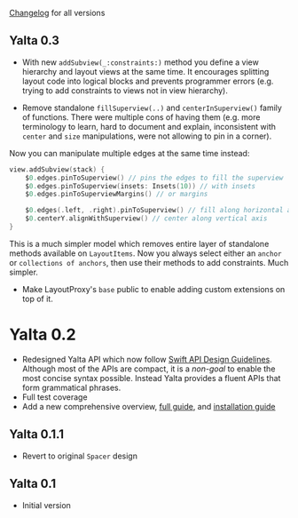 [Changelog](https://github.com/kean/Yale/releases) for all versions


## Yalta 0.3

-  With new `addSubview(_:constraints:)` method you define a view hierarchy and layout views at the same time. It encourages splitting layout code into logical blocks and prevents programmer errors (e.g. trying to add constraints to views not in view hierarchy).

- Remove standalone `fillSuperview(..)` and `centerInSuperview()` family of functions. There were multiple cons of having them (e.g. more terminology to learn, hard to document and explain, inconsistent with `center` and `size` manipulations, were not allowing to pin in a corner).

Now you can manipulate multiple edges at the same time instead:

```swift
view.addSubview(stack) {
    $0.edges.pinToSuperview() // pins the edges to fill the superview
    $0.edges.pinToSuperview(insets: Insets(10)) // with insets
    $0.edges.pinToSuperviewMargins() // or margins

    $0.edges(.left, .right).pinToSuperview() // fill along horizontal axis
    $0.centerY.alignWithSuperview() // center along vertical axis
}
```

This is a much simpler model which removes entire layer of standalone methods available on `LayoutItems`. Now you always select either an `anchor` or `collections of anchors`, then use their methods to add constraints. Much simpler.

- Make LayoutProxy's `base` public to enable adding custom extensions on top of it.


# Yalta 0.2

- Redesigned Yalta API which now follow [Swift API Design Guidelines](https://swift.org/documentation/api-design-guidelines/). Although most of the APIs are compact, it is a *non-goal* to enable the most concise syntax possible. Instead Yalta provides a fluent APIs that form grammatical phrases.
- Full test coverage
- Add a new comprehensive overview, [full guide](https://github.com/kean/Yalta/blob/master/Docs/YaltaGuide.md), and [installation guide](https://github.com/kean/Yalta/blob/master/Docs/InstallationGuide.md)


## Yalta 0.1.1

- Revert to original `Spacer` design


## Yalta 0.1

- Initial version
